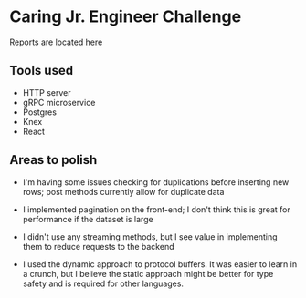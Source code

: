 # Caring Jr. Engineer Challenge

Reports are located [here](https://github.com/ommwong/caring-challenge-front-end)

## Tools used
* HTTP server
* gRPC microservice
* Postgres
* Knex
* React

## Areas to polish

* I'm having some issues checking for duplications before inserting new rows; post methods currently allow for duplicate data

* I implemented pagination on the front-end; I don't think this is great for performance if the dataset is large

* I didn't use any streaming methods, but I see value in implementing them to reduce requests to the backend

* I used the dynamic approach to protocol buffers. It was easier to learn in a crunch, but I believe the static approach might be better for type safety and is required for other languages.